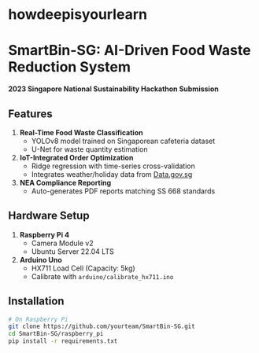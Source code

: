 # howdeepisyourlearn

# SmartBin-SG: AI-Driven Food Waste Reduction System  
**2023 Singapore National Sustainability Hackathon Submission**  

## Features  
1. **Real-Time Food Waste Classification**  
   - YOLOv8 model trained on Singaporean cafeteria dataset  
   - U-Net for waste quantity estimation  
2. **IoT-Integrated Order Optimization**  
   - Ridge regression with time-series cross-validation  
   - Integrates weather/holiday data from [Data.gov.sg](https://data.gov.sg)  
3. **NEA Compliance Reporting**  
   - Auto-generates PDF reports matching SS 668 standards  

## Hardware Setup  
1. **Raspberry Pi 4**  
   - Camera Module v2  
   - Ubuntu Server 22.04 LTS  
2. **Arduino Uno**  
   - HX711 Load Cell (Capacity: 5kg)  
   - Calibrate with `arduino/calibrate_hx711.ino`  

## Installation  
```bash
# On Raspberry Pi
git clone https://github.com/yourteam/SmartBin-SG.git
cd SmartBin-SG/raspberry_pi
pip install -r requirements.txt
